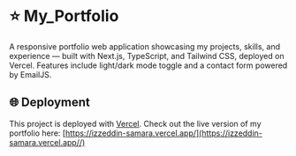 # ⭐ My_Portfolio
A responsive portfolio web application showcasing my projects, skills, and experience — built with Next.js, TypeScript, and Tailwind CSS, deployed on Vercel. Features include light/dark mode toggle and a contact form powered by EmailJS.

## 🌐 Deployment
This project is deployed with [Vercel](https://vercel.com/). Check out the live version of my portfolio here:
[https://izzeddin-samara.vercel.app/](https://izzeddin-samara.vercel.app//)

